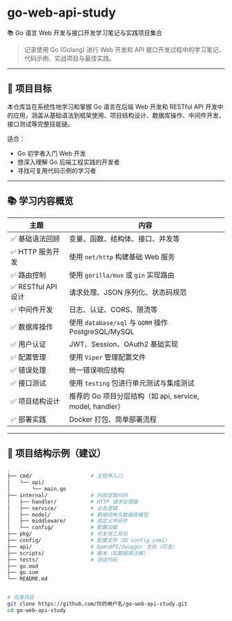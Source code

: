 # go-web-api-study

📚 Go 语言 Web 开发与接口开发学习笔记与实践项目集合

> 记录使用 Go (Golang) 进行 Web 开发和 API 接口开发过程中的学习笔记、代码示例、实战项目与最佳实践。

---

## 🌱 项目目标

本仓库旨在系统性地学习和掌握 Go 语言在后端 Web 开发和 RESTful API 开发中的应用，涵盖从基础语法到框架使用、项目结构设计、数据库操作、中间件开发、接口测试等完整技能链。

适合：
- Go 初学者入门 Web 开发
- 想深入理解 Go 后端工程实践的开发者
- 寻找可复用代码示例的学习者

---

## 📚 学习内容概览

| 主题 | 内容 |
|------|------|
| ✅ 基础语法回顾 | 变量、函数、结构体、接口、并发等 |
| ✅ HTTP 服务开发 | 使用 `net/http` 构建基础 Web 服务 |
| ✅ 路由控制 | 使用 `gorilla/mux` 或 `gin` 实现路由 |
| ✅ RESTful API 设计 | 请求处理、JSON 序列化、状态码规范 |
| ✅ 中间件开发 | 日志、认证、CORS、限流等 |
| ✅ 数据库操作 | 使用 `database/sql` 与 `GORM` 操作 PostgreSQL/MySQL |
| ✅ 用户认证 | JWT、Session、OAuth2 基础实现 |
| ✅ 配置管理 | 使用 `Viper` 管理配置文件 |
| ✅ 错误处理 | 统一错误响应结构 |
| ✅ 接口测试 | 使用 `testing` 包进行单元测试与集成测试 |
| ✅ 项目结构设计 | 推荐的 Go 项目分层结构（如 api, service, model, handler） |
| ✅ 部署实践 | Docker 打包、简单部署流程 |

---

## 📁 项目结构示例（建议）

```bash
.
├── cmd/                   # 主程序入口
│   └── api/
│       └── main.go
├── internal/              # 内部逻辑代码
│   ├── handler/           # HTTP 请求处理器
│   ├── service/           # 业务逻辑
│   ├── model/             # 数据结构与数据库模型
│   ├── middleware/        # 自定义中间件
│   └── config/            # 配置加载
├── pkg/                   # 可复用工具包
├── config/                # 配置文件（如 config.yaml）
├── api/                   # OpenAPI/Swagger 文档（可选）
├── scripts/               # 脚本（如数据库迁移）
├── tests/                 # 测试代码
├── go.mod
├── go.sum
└── README.md


# 克隆项目
git clone https://github.com/你的用户名/go-web-api-study.git
cd go-web-api-study
